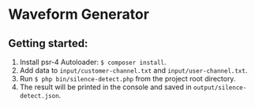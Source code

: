 # Waveform Generator

## Getting started:
1. Install psr-4 Autoloader: ```$ composer install```.
2. Add data to ```input/customer-channel.txt``` and ```input/user-channel.txt```.
3. Run ```$ php bin/silence-detect.php``` from the project root directory.
4. The result will be printed in the console and saved in ```output/silence-detect.json```.